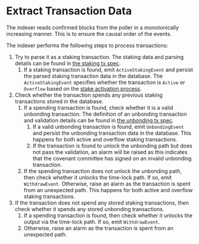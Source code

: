 # Extract Transaction Data

The indexer reads confirmed blocks from the poller in a monotonically 
increasing manner. This is to ensure the causal order of the events. 

The indexer performs the following steps to process transactions:
1. Try to parse it as a staking transaction. The staking data and parsing 
   details can be found in [the staking tx spec](/doc/staking_tx.md). 
   1. If a staking transaction is found, emit `ActiveStakingEvent` and 
      persist the parsed staking transaction data in the database. The
      `ActiveStakingEvent` specifies whether the transaction is `Active` or
      `Overflow` based on the [stake activation
      process](/doc/staking_activation.md).
2. Check whether the transaction spends any previous staking transactions 
   stored in the database. 
   1. If a spending transaction is found, check whether it is a valid unbonding 
      transaction. The definition of an unbonding transaction and validation 
      details can be found in [the unbonding tx spec](/doc/unbonding_tx.md).
      1. If a valid unbonding transaction is found, emit `UnbondingEvent` and 
         persist the unbonding transaction data in the database. This happens
         for both active and overflow staking transactions.
      2. If the transaction is found to unlock the unbonding path but does 
         not pass the validation, an alarm will be raised as this indicates 
         that the covenant committee has signed on an invalid unbonding 
         transaction.
   2. If the spending transaction does not unlock the unbonding path, then 
      check whether it unlocks the time-lock path. If so, emit 
      `WithdrawEvent`. Otherwise, raise an alarm as the transaction is spent 
      from an unexpected path. This happens for both active and overflow
      staking transactions.
3. If the transaction does not spend any stored staking transactions, then 
   check whether it spends any stored unbonding transactions.
   1. If a spending transaction is found, then check whether it unlocks the 
      output via the time-lock path. If so, emit `WithdrawEvent`.
   2. Otherwise, raise an alarm as the transaction is spent from an 
      unexpected path.
